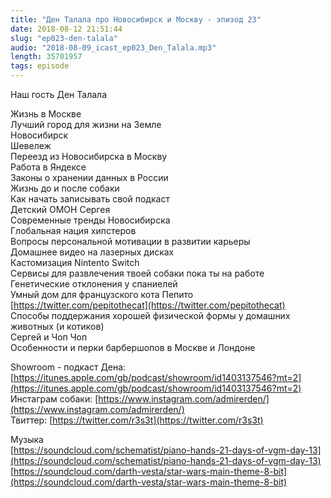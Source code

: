 ```yaml
---
title: "Ден Талала про Новосибирск и Москву - эпизод 23"
date: 2018-08-12 21:51:44
slug: "ep023-den-talala"
audio: "2018-08-09_icast_ep023_Den_Talala.mp3"
length: 35701957
tags: episode
---
```

Наш гость Ден Талала  
  
Жизнь в Москве  
Лучший город для жизни на Земле  
Новосибирск  
Шевележ  
Переезд из Новосибирска в Москву  
Работа в Яндексе  
Законы о хранении данных в России  
Жизнь до и после собаки  
Как начать записывать свой подкаст  
Детский ОМОН Сергея  
Современные тренды Новосибирска  
Глобальная нация хипстеров  
Вопросы персональной мотивации в развитии карьеры  
Домашнее видео на лазерных дисках  
Кастомизация Nintento Switch  
Сервисы для развлечения твоей собаки пока ты на работе  
Генетические отклонения у спаниелей  
Умный дом для французского кота Пепито [https://twitter.com/pepitothecat](https://twitter.com/pepitothecat)  
Способы поддержания хорошей физической формы у домашних животных (и котиков)  
Сергей и Чоп Чоп  
Особенности и перки барбершопов в Москве и Лондоне  
  
Showroom - подкаст Дена: [https://itunes.apple.com/gb/podcast/showroom/id1403137546?mt=2](https://itunes.apple.com/gb/podcast/showroom/id1403137546?mt=2)  
Инстаграм собаки: [https://www.instagram.com/admirerden/](https://www.instagram.com/admirerden/)  
Твиттер: [https://twitter.com/r3s3t](https://twitter.com/r3s3t)  
  
Музыка  
[https://soundcloud.com/schematist/piano-hands-21-days-of-vgm-day-13](https://soundcloud.com/schematist/piano-hands-21-days-of-vgm-day-13)  
[https://soundcloud.com/darth-vesta/star-wars-main-theme-8-bit](https://soundcloud.com/darth-vesta/star-wars-main-theme-8-bit)
